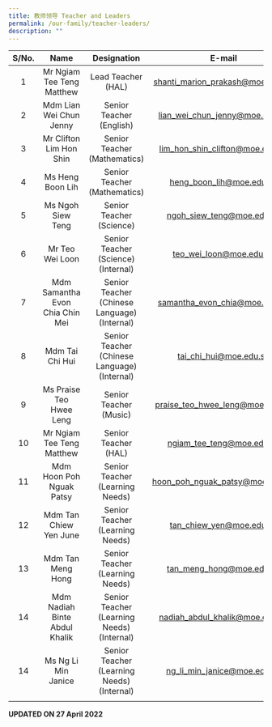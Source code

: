 ```yaml
---
title: 教师领导 Teacher and Leaders
permalink: /our-family/teacher-leaders/
description: ""
---
```

| S/No. | Name | Designation | E-mail |
|:---:|:---:|:---:|:---:|
| 1 | Mr Ngiam Tee Teng Matthew	  | Lead Teacher (HAL)	 | shanti_marion_prakash@moe.edu.sg |
| 2 | Mdm Lian Wei Chun Jenny  | Senior Teacher (English) | lian_wei_chun_jenny@moe.edu.sg |
| 3 | Mr Clifton Lim Hon Shin | Senior Teacher (Mathematics) | lim_hon_shin_clifton@moe.edu.sg |
| 4 | Ms Heng Boon Lih | Senior Teacher (Mathematics) | heng_boon_lih@moe.edu.sg |
| 5 | Ms Ngoh Siew Teng  | Senior Teacher (Science) | ngoh_siew_teng@moe.edu.sg |
| 6 | Mr Teo Wei Loon | Senior Teacher (Science) (Internal) | teo_wei_loon@moe.edu.sg |
| 7 | Mdm Samantha Evon Chia Chin Mei | Senior Teacher (Chinese Language) (Internal) | samantha_evon_chia@moe.edu.sg  |
| 8 | Mdm Tai Chi Hui | Senior Teacher (Chinese Language) (Internal) | tai_chi_hui@moe.edu.sg  |
| 9 | Ms Praise Teo Hwee Leng | Senior Teacher (Music) | praise_teo_hwee_leng@moe.edu.sg  |
| 10 | Mr Ngiam Tee Teng Matthew | Senior Teacher (HAL) | ngiam_tee_teng@moe.edu.sg |
| 11 | Mdm Hoon Poh Nguak Patsy  | Senior Teacher (Learning Needs) | hoon_poh_nguak_patsy@moe.edu.sg |
| 12 | Mdm Tan Chiew Yen June  | Senior Teacher (Learning Needs)  | tan_chiew_yen@moe.edu.sg |
| 13 | Mdm Tan Meng Hong | Senior Teacher (Learning Needs) | tan_meng_hong@moe.edu.sg |
| 14 | Mdm Nadiah Binte Abdul Khalik | Senior Teacher (Learning Needs) (Internal) | nadiah_abdul_khalik@moe.edu.sg |
| 14 | Ms Ng Li Min Janice | Senior Teacher (Learning Needs) (Internal) | ng_li_min_janice@moe.edu.sg |
| | | | |

**UPDATED ON 27 April 2022**